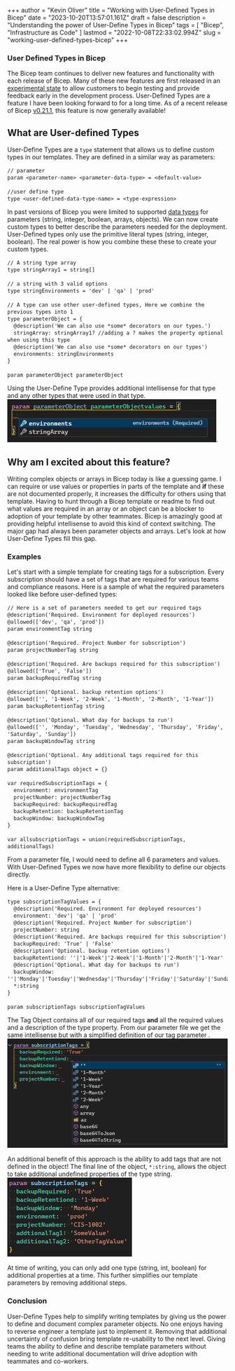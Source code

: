 +++
author = "Kevin Oliver"
title = "Working with User-Defined Types in Bicep"
date = "2023-10-20T13:57:01.161Z"
draft = false
description = "Understanding the power of User-Define Types in Bicep"
tags = [ "Bicep", "Infrastructure as Code" ]
lastmod = "2022-10-08T22:33:02.994Z"
slug = "working-user-defined-types-bicep"
+++

### User Defined Types in Bicep
The Bicep team continues to deliver new features and functionality with each release of Bicep. Many of these new features are first released in an [experimental state](https://learn.microsoft.com/en-us/azure/azure-resource-manager/bicep/bicep-config#enable-experimental-features) to allow customers to begin testing and provide feedback early in the development process. 
User-Defined Types are a feature I have been looking forward to for a long time. As of a recent release of Bicep [v0.21.1](https://github.com/Azure/bicep/releases/tag/v0.21.1), this feature is now generally available! 


## What are User-defined Types
User-Define Types  are a `type` statement that allows us to define custom types in our templates. 
They are defined in a similar way as parameters: 
``` bicep
// parameter 
param <parameter-name> <parameter-data-type> = <default-value>

//user define type
type <user-defined-data-type-name> = <type-expression>
```
In past versions of Bicep you were limited to supported [data types](https://learn.microsoft.com/en-us/azure/azure-resource-manager/bicep/data-types) for parameters (string, integer, boolean, arrays, objects). We can now create custom types to better describe the parameters needed for the deployment. User-Defined types only use the primitive literal types (string, integer, boolean). The real power is how you combine these these to create your custom types. 
``` bicep
// A string type array
type stringArray1 = string[]

// a string with 3 valid options
type stringEnvironments = 'dev' | 'qa' | 'prod'

// A type can use other user-defined types, Here we combine the previous types into 1
type parameterObject = {
  @description('We can also use *some* decorators on our types.')
  stringArray: stringArray1? //adding a ? makes the property optional when using this type
  @description('We can also use *some* decorators on our types')
  environments: stringEnvironments
}

param parameterObject parameterObject

```

Using the User-Define Type provides additional intellisense for that type and any other types that were used in that type.
![An Image showing the intellisense provided by a User-Defined Type.](udt-param-intellsense.png). 

## Why am I excited about this feature? 

Writing complex objects or arrays in Bicep today is like a guessing game. I can require or use values or properties in parts of the template and **if** these are not documented properly, it increases the difficulty for others using that template. Having to hunt through a Bicep template or readme to find out what values are required in an array or an object can be a blocker to adoption of your template by other teammates. Bicep is amazingly good at providing helpful intellisense to avoid this kind of context switching. The major gap had always been parameter objects and arrays. Let's look at how User-Define Types fill this gap.

### Examples

Let's start with a simple template for creating tags for a subscription. Every subscription should have a set of tags that are required for various teams and compliance reasons. Here is a sample of what the required parameters looked like before user-defined types: 

``` Bicep
// Here is a set of parameters needed to get our required tags
@description('Required. Environment for deployed resources')
@allowed(['dev', 'qa', 'prod'])
param environmentTag string

@description('Required. Project Number for subscription')
param projectNumberTag string

@description('Required. Are backups required for this subscription')
@allowed(['True', 'False'])
param backupRequiredTag string

@description('Optional. backup retention options')
@allowed(['', '1-Week', '2-Week', '1-Month', '2-Month', '1-Year'])
param backupRetentionTag string

@description('Optional. What day for backups to run')
@allowed(['', 'Monday', 'Tuesday', 'Wednesday', 'Thursday', 'Friday', 'Saturday', 'Sunday'])
param backupWindowTag string

@description('Optional. Any additional tags required for this subscription')
param additionalTags object = {}

var requiredSubscriptionTags = {
  environment: environmentTag
  projectNumber: projectNumberTag
  backupRequired: backupRequiredTag
  backupRetention: backupRetentionTag
  backupWindow: backupWindowTag
}

var allsubscriptionTags = union(requiredSubscriptionTags, additionalTags)

```

From a parameter file, I would need to define all 6 parameters and values.  With User-Defined Types we now have more flexibility to define our objects directly. 

Here is a User-Define Type alternative: 

``` Bicep
type subscriptionTagValues = {
  @description('Required. Environment for deployed resources')
  environment: 'dev'| 'qa' | 'prod'
  @description('Required. Project Number for subscription')
  projectNumber: string
  @description('Required. Are backups required for this subscription')
  backupRequired: 'True' | 'False'
  @description('Optional. backup retention options')
  backupRetentiond: ''|'1-Week'|'2-Week'|'1-Month'|'2-Month'|'1-Year'
  @description('Optional. What day for backups to run')
  backupWindow: ''|'Monday'|'Tuesday'|'Wednesday'|'Thursday'|'Friday'|'Saturday'|'Sunday'
  *:string
}

param subscriptionTags subscriptionTagValues

```

The Tag Object contains all of our required tags **and** all the required values and a description of the type property. From our parameter file we get the same intellisense but with a simplified definition of our tag parameter .
![SubscriptionTags parameter object intellisense options](udt-intellesense.png)


An additional benefit of this approach is the ability to add tags that are not defined in the object! The final line of the object, `*:string`, allows the object to take additional undefined properties of the type string. 
![SubscriptionTags parameter object with additional dynamic properties](udt-param-additional-properties.png)


At time of writing, you can only add one type (string, int, boolean) for additional properties at a time. This further simplifies our template parameters by removing additional steps.

### Conclusion
User-Define Types help to simplify writing templates by giving us the power to define and document complex parameter objects. No one enjoys having to reverse engineer a template just to implement it. Removing that additional uncertainty of confusion bring template re-usability to the next level. Giving teams the ability to define and describe template parameters without needing to write additional documentation will drive adoption with teammates and co-workers.


